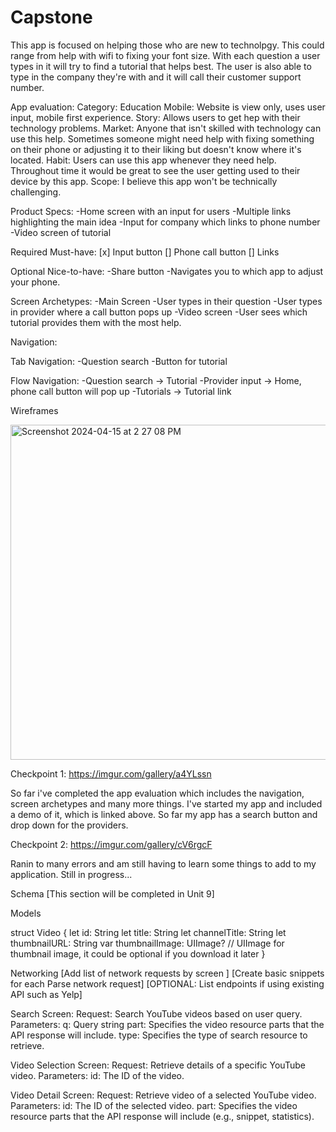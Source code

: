 # Capstone

This app is focused on helping those who are new to technolpgy. This could range from help with wifi to fixing your font size. With each question a user types in it will try to find a tutorial that helps best. The user is also able to type in the company they're with and it will call their customer support number.


App evaluation:
Category: Education
Mobile: Website is view only, uses user input, mobile first experience.
Story: Allows users to get hep with their technology problems.
Market: Anyone that isn't skilled with technology can use this help. Sometimes someone might need help with fixing something on their phone or adjusting it to their liking but doesn't know where it's located.
Habit: Users can use this app whenever they need help. Throughout time it would be great to see the user getting used to their device by this app.
Scope: I believe this app won't be technically challenging.

Product Specs:
-Home screen with an input for users
-Multiple links highlighting the main idea
-Input for company which links to phone number
-Video screen of tutorial


Required Must-have:
[x] Input button
[] Phone call button
[] Links

Optional Nice-to-have:
-Share button
-Navigates you to which app to adjust your phone.


Screen Archetypes:
-Main Screen
  -User types in their question
  -User types in provider where a call button pops up
-Video screen
  -User sees which tutorial provides them with the most help.


Navigation:

Tab Navigation:
-Question search
-Button for tutorial

Flow Navigation:
-Question search
  -> Tutorial
-Provider input
  -> Home, phone call button will pop up
-Tutorials
  -> Tutorial link

Wireframes


<img width="536" alt="Screenshot 2024-04-15 at 2 27 08 PM" src="https://github.com/HalaEddouh/Capstone/assets/124421401/d647a177-ed46-4ffd-926d-9109c64bd8ff">




Checkpoint 1:
https://imgur.com/gallery/a4YLssn

So far i've completed the app evaluation which includes the navigation, screen archetypes and many more things. I've started my app and included a demo of it, which is linked above. So far my app has a search button and drop down for the providers.


Checkpoint 2:
https://imgur.com/gallery/cV6rgcF

Ranin to many errors and am still having to learn some things to add to my application. Still in progress...


Schema
[This section will be completed in Unit 9]

Models

struct Video {
    let id: String
    let title: String
    let channelTitle: String
    let thumbnailURL: String
    var thumbnailImage: UIImage? // UIImage for thumbnail image, it could be optional if you download it later
}

Networking
[Add list of network requests by screen ]
[Create basic snippets for each Parse network request]
[OPTIONAL: List endpoints if using existing API such as Yelp]

Search Screen:
Request: Search YouTube videos based on user query.
Parameters:
q: Query string
part: Specifies the video resource parts that the API response will include.
type: Specifies the type of search resource to retrieve.

Video Selection Screen:
Request: Retrieve details of a specific YouTube video.
Parameters: id: The ID of the video.

Video Detail Screen:
Request: Retrieve video of a selected YouTube video.
Parameters: id: The ID of the selected video.
part: Specifies the video resource parts that the API response will include (e.g., snippet, statistics).
